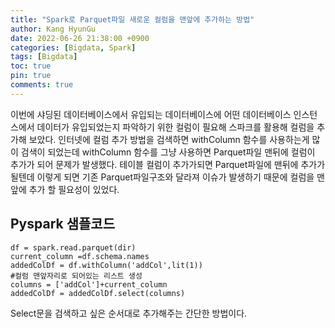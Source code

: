 ```yaml
---
title: "Spark로 Parquet파일 새로운 컬럼을 맨앞에 추가하는 방법"
author: Kang HyunGu
date: 2022-06-26 21:38:00 +0900
categories: [Bigdata, Spark]
tags: [Bigdata]
toc: true
pin: true
comments: true
---
```

이번에 샤딩된 데이터베이스에서 유입되는 데이터베이스에 어떤 데이터베이스 인스턴스에서 데이터가 유입되었는지 파악하기 위한 컬럼이 필요해 스파크를 활용해 컬럼을 추가해 보았다.
인터넷에 컬럼 추가 방법을 검색하면 withColumn 함수를 사용하는게 많이 검색이 되었는데
withColumn 함수를 그냥 사용하면 Parquet파일 맨뒤에 컬럼이 추가가 되어 문제가 발생했다.
테이블 컬럼이 추가가되면 Parquet파일에 맨뒤에 추가가 될텐데 이렇게 되면 기존 Parquet파일구조와 달라져 이슈가 발생하기 때문에 컬럼을 맨앞에 추가 할 필요성이 있었다.

## Pyspark 샘플코드
```
df = spark.read.parquet(dir)
current_column =df.schema.names
addedColDf = df.withColumn('addCol',lit(1))
#컬럼 맨앞자리로 되어있는 리스트 생성
columns = ['addCol']+current_column
addedColDf = addedColDf.select(columns)
```
Select문을 검색하고 싶은 순서대로 추가해주는 간단한 방법이다.
